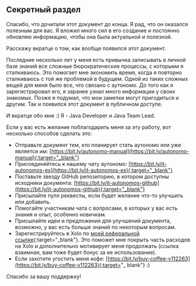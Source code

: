 ## Секретный раздел

Спасибо, что дочитали этот документ до конца. Я рад, что он оказался полезным для вас. Я вложил много сил в его
создание и постоянно обновляю информацию, чтобы она была актуальной и полезной.

Расскажу вкратце о том, как вообще появился этот документ.

Последние несколько лет у меня есть привычка записывать в личной базе знаний все сложные бюрократические процессы, с
которыми я сталкиваюсь. Это помогает мне экономить время, когда я повторно сталкиваюсь с той же проблемой в будущем.
Одной из таких сложных вещей для меня было все, что связано с аутономо. До того как я зарегистрировал его, я заранее
узнал много информации у своих знакомых.
Позже я подумал, что мои заметки могут пригодиться и другим. Так и появился этот документ в публичном доступе.

И вкратце обо мне :) Я - Java Developer и Java Team Lead.

Если у вас есть желание поблагодарить меня за эту работу, вот несколько способов сделать это:

- Отправьте документ тем, кто планирует стать аутономо или уже является
  им: [https://bit.ly/autonomo-manual](https://bit.ly/autonomo-manual){:target="_blank"}
- Присоединяйтесь к нашему чату
  аутономо: [https://bit.ly/it-autonomos-es](https://bit.ly/it-autonomos-es){:target="_blank"}
- Поставьте звезду GitHub репозиторию, в котором доступны исходники документа:
  [https://bit.ly/it-autonomos-github](https://bit.ly/it-autonomos-github){:target="_blank"}
- Присылайте пулл реквесты, если будет желание что-то улучшить или добавить.
- Помогайте участникам чата с вопросами, в которых у вас есть знания и опыт, особенно новичкам.
- Присылайте идеи и предложения для улучшений документа, возможно, у вас есть больше знаний по некоторым вопросам.
- Зарегистрируйтесь в Xolo по [моей реферальной ссылке](https://bit.ly/xolosignup){:target="_blank"}. Это поможет мне
  покрыть часть расходов на Xolo и дополнительно мотивирует меня продолжать (ссылка взаимная, вам тоже будет
  бонус за ее использование).
- Если захотите угостить меня кофе: [https://bit.ly/buy-coffee-v112263](https://bit.ly/buy-coffee-v112263){:target="_
  blank"} :)

Спасибо за вашу поддержку!

